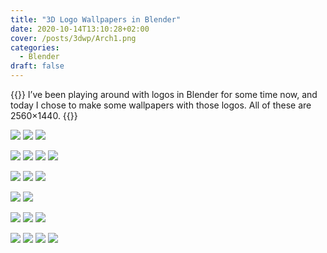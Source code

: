 ```yaml
---
title: "3D Logo Wallpapers in Blender"
date: 2020-10-14T13:10:28+02:00
cover: /posts/3dwp/Arch1.png
categories:
  - Blender
draft: false
---
```


{{<monospace>}}
I’ve been playing around with logos in Blender for some time now, and today I chose to make some wallpapers with those logos. All of these are 2560×1440.
{{</monospace>}}

![](MacOS1.png)
![](MacOS2.png)
![](MacOS3.png)

![](Arch1.png)
![](Arch2.png)
![](Arch3.png)
![](Arch4.png)

![](Ubuntu1.png)
![](Ubuntu2.png)
![](Ubuntu3.png)

![](Debian1.png)
![](Debian2.png)

![](Void1.png)
![](Void2.png)
![](Void3.png)

![](Windows1.png)
![](Windows2.png)
![](Windows3.png)
![](Windows4.png)